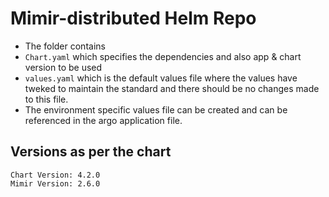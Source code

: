 # Mimir-distributed Helm Repo

- The folder contains
- `Chart.yaml` which specifies the dependencies and also app & chart version to be used
- `values.yaml` which is the default values file where the values have tweked to maintain the standard and there should be no changes made to this file.
- The environment specific values file can be created and can be referenced in the argo application file. 


## Versions as per the chart
```
Chart Version: 4.2.0
Mimir Version: 2.6.0
```
